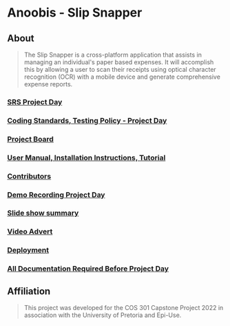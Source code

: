 # Anoobis - Slip Snapper

## About

> The Slip Snapper is a cross-platform application that assists in managing an individual's paper based expenses.
> It will accomplish this by allowing a user to scan their receipts using optical character recognition (OCR) with a mobile device and generate comprehensive expense reports.

### [SRS Project Day](https://github.com/COS301-SE-2022/Slip-Snapper/wiki)

### [Coding Standards, Testing Policy - Project Day](https://github.com/COS301-SE-2022/Slip-Snapper/wiki/Standards)

### [Project Board](https://github.com/COS301-SE-2022/Slip-Snapper/projects/1)

### [User Manual, Installation Instructions, Tutorial](https://github.com/COS301-SE-2022/Slip-Snapper/wiki/User-Assistance)

### [Contributors](https://github.com/COS301-SE-2022/Slip-Snapper/wiki/Contributors)

### [Demo Recording Project Day](https://github.com/COS301-SE-2022/Slip-Snapper/wiki)

### [Slide show summary]()

### [Video Advert]()

### [Deployment]()

### [All Documentation Required Before Project Day](https://github.com/COS301-SE-2022/Slip-Snapper/wiki)

## Affiliation
> This project was developed for the COS 301 Capstone Project 2022 in association with the University of Pretoria and Epi-Use.
